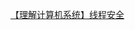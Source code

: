 
[【理解计算机系统】线程安全](https://mp.weixin.qq.com/s?__biz=MzkyMjE4NTA4OQ==&mid=2247483904&idx=1&sn=79ae9e4804b664051e923402f15c0c0a&chksm=c1f97eeef68ef7f88802af82ad7eb9de781ee58be06ca77decdfcf906fe7ff884fcb457d6233&token=113606664&lang=zh_CN#rd)
